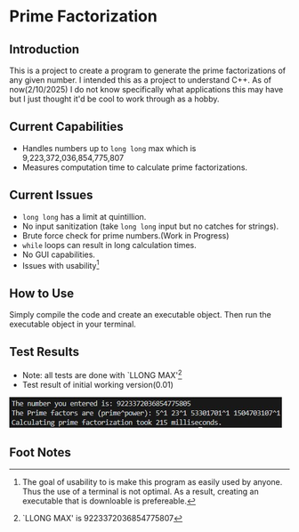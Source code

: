 # Prime Factorization

## Introduction 

This is a project to create a program to generate the prime factorizations of any given number. I intended this as a project to understand C++. As of now(2/10/2025) I do not know specifically what applications this may have but I just thought it'd be cool to work through as a hobby.

## Current Capabilities
* Handles numbers up to `long long` max which is 9,223,372,036,854,775,807 
* Measures computation time to calculate prime factorizations.

## Current Issues
* `long long` has a limit at quintillion.
* No input sanitization (take `long long` input but no catches for strings).
* Brute force check for prime numbers.(Work in Progress)
* `while` loops can result in long calculation times.
* No GUI capabilities.
* Issues with usability[^1]

## How to Use
Simply compile the code and create an executable object. Then run the executable object in your terminal. 

## Test Results
- Note: all tests are done with `LLONG MAX'[^2]
- Test result of initial working version(0.01)

![alt text](Images/Test01Result.jpg)

## Foot Notes
[^1]: The goal of usability to is make this program as easily used by anyone. Thus the use of a terminal is not optimal. As a result, creating an executable that is downloable is prefereable.

[^2]: `LLONG MAX' is 9223372036854775807
